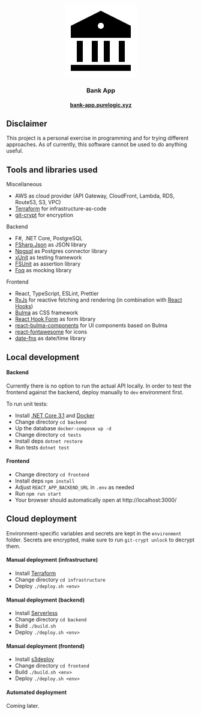<p align="center">
  <img src="https://raw.githubusercontent.com/jukkhop/bank-app/master/frontend/public/logo192.png" />
  <h3 align="center">Bank App</h3>
  <h4 align="center"><a href="https://bank-app.purelogic.xyz/">bank-app.purelogic.xyz</a></h4>
</p>

## Disclaimer

This project is a personal exercise in programming and for trying different approaches. As of currently, this software cannot be used to do anything useful.

## Tools and libraries used

Miscellaneous
- AWS as cloud provider (API Gateway, CloudFront, Lambda, RDS, Route53, S3, VPC)
- [Terraform](https://github.com/hashicorp/terraform) for infrastructure-as-code
- [git-crypt](https://github.com/AGWA/git-crypt) for encryption

Backend
- F#, .NET Core, PostgreSQL
- [FSharp.Json](https://github.com/vsapronov/FSharp.Json) as JSON library
- [Npgsql](https://github.com/npgsql/npgsql) as Postgres connector library
- [xUnit](https://github.com/xunit/xunit) as testing framework
- [FSUnit](https://github.com/fsprojects/FsUnit) as assertion library
- [Foq](https://github.com/fsprojects/Foq) as mocking library

Frontend
- React, TypeScript, ESLint, Prettier
- [RxJs](https://github.com/ReactiveX/rxjs) for reactive fetching and rendering (in combination with [React Hooks](https://reactjs.org/docs/hooks-overview.html))
- [Bulma](https://github.com/jgthms/bulma) as CSS framework
- [React Hook Form](https://github.com/react-hook-form/react-hook-form) as form library
- [react-bulma-components](https://github.com/couds/react-bulma-components) for UI components based on Bulma
- [react-fontawesome](https://github.com/FortAwesome/react-fontawesome) for icons
- [date-fns](https://github.com/date-fns/date-fns) as date/time library

## Local development

#### Backend

Currently there is no option to run the actual API locally. In order to test the frontend against the backend, deploy manually to `dev` environment first.

To run unit tests:

- Install [.NET Core 3.1](https://dotnet.microsoft.com/download/dotnet/3.1) and [Docker](https://www.docker.com/get-started)
- Change directory `cd backend`
- Up the database `docker-compose up -d`
- Change directory `cd tests`
- Install deps `dotnet restore`
- Run tests `dotnet test`

#### Frontend

- Change directory `cd frontend`
- Install deps `npm install`
- Adjust `REACT_APP_BACKEND_URL` in `.env` as needed
- Run `npm run start`
- Your browser should automatically open at http://localhost:3000/

## Cloud deployment

Environment-specific variables and secrets are kept in the `environment` folder. Secrets are encrypted, make sure to run `git-crypt unlock` to decrypt them.

#### Manual deployment (infrastructure)

- Install [Terraform](https://www.terraform.io/)
- Change directory `cd infrastructure`
- Deploy `./deploy.sh <env>`

#### Manual deployment (backend)

- Install [Serverless](https://www.serverless.com/)
- Change directory `cd backend`
- Build `./build.sh`
- Deploy `./deploy.sh <env>`

#### Manual deployment (frontend)

- Install [s3deploy](https://github.com/bep/s3deploy)
- Change directory `cd frontend`
- Build `./build.sh <env>`
- Deploy `./deploy.sh <env>`

#### Automated deployment

Coming later.